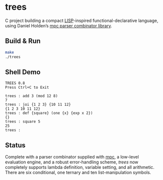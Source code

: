 # trees

C project building a compact [LISP](https://en.wikipedia.org/wiki/Lisp_(programming_language))-inspired functional-declarative language, using Daniel Holden’s [mpc parser combinator library](https://github.com/orangeduck/mpc).

## Build & Run
```bash
make
./trees
```
## Shell Demo
```
TREES 0.8
Press Ctrl+C to Exit

trees : add 3 (mod 12 8)
7
trees : joi {1 2 3} {10 11 12}
{1 2 3 10 11 12}
trees : def {square} (one {x} {exp x 2})
{}
trees : square 5
25
trees : 
```
## Status
Complete with a parser combinator supplied with [mpc](https://github.com/orangeduck/mpc), a low-level evaluation engine, and a robust error-handling scheme, <i> trees </i> now completely supports lambda definition, variable setting, and all arithmetic. There are six conditional, one ternary and ten list-manipulation symbols. 
 
